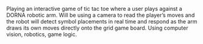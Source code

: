 Playing an interactive game of tic tac toe where a user plays against a DORNA robotic arm. Will be using a camera to read the player’s moves and the robot will detect symbol placements 
in real time and respond as the arm draws its own moves directly onto the grid game board. Using computer vision, robotics, game logic.
